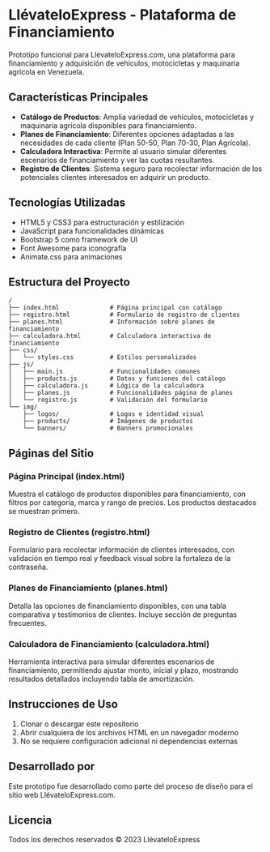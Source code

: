 # LlévateloExpress - Plataforma de Financiamiento

Prototipo funcional para LlévateloExpress.com, una plataforma para financiamiento y adquisición de vehículos, motocicletas y maquinaria agrícola en Venezuela.

## Características Principales

- **Catálogo de Productos**: Amplia variedad de vehículos, motocicletas y maquinaria agrícola disponibles para financiamiento.
- **Planes de Financiamiento**: Diferentes opciones adaptadas a las necesidades de cada cliente (Plan 50-50, Plan 70-30, Plan Agrícola).
- **Calculadora Interactiva**: Permite al usuario simular diferentes escenarios de financiamiento y ver las cuotas resultantes.
- **Registro de Clientes**: Sistema seguro para recolectar información de los potenciales clientes interesados en adquirir un producto.

## Tecnologías Utilizadas

- HTML5 y CSS3 para estructuración y estilización
- JavaScript para funcionalidades dinámicas
- Bootstrap 5 como framework de UI
- Font Awesome para iconografía
- Animate.css para animaciones

## Estructura del Proyecto

```
/
├── index.html              # Página principal con catálogo
├── registro.html           # Formulario de registro de clientes
├── planes.html             # Información sobre planes de financiamiento
├── calculadora.html        # Calculadora interactiva de financiamiento
├── css/
│   └── styles.css          # Estilos personalizados
├── js/
│   ├── main.js             # Funcionalidades comunes
│   ├── products.js         # Datos y funciones del catálogo
│   ├── calculadora.js      # Lógica de la calculadora
│   ├── planes.js           # Funcionalidades página de planes
│   └── registro.js         # Validación del formulario
└── img/
    ├── logos/              # Logos e identidad visual
    ├── products/           # Imágenes de productos
    └── banners/            # Banners promocionales
```

## Páginas del Sitio

### Página Principal (index.html)
Muestra el catálogo de productos disponibles para financiamiento, con filtros por categoría, marca y rango de precios. Los productos destacados se muestran primero.

### Registro de Clientes (registro.html)
Formulario para recolectar información de clientes interesados, con validación en tiempo real y feedback visual sobre la fortaleza de la contraseña.

### Planes de Financiamiento (planes.html)
Detalla las opciones de financiamiento disponibles, con una tabla comparativa y testimonios de clientes. Incluye sección de preguntas frecuentes.

### Calculadora de Financiamiento (calculadora.html)
Herramienta interactiva para simular diferentes escenarios de financiamiento, permitiendo ajustar monto, inicial y plazo, mostrando resultados detallados incluyendo tabla de amortización.

## Instrucciones de Uso

1. Clonar o descargar este repositorio
2. Abrir cualquiera de los archivos HTML en un navegador moderno
3. No se requiere configuración adicional ni dependencias externas

## Desarrollado por

Este prototipo fue desarrollado como parte del proceso de diseño para el sitio web LlévateloExpress.com.

## Licencia

Todos los derechos reservados © 2023 LlévateloExpress 